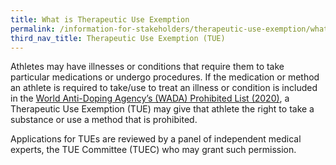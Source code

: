 ```yaml
---
title: What is Therapeutic Use Exemption
permalink: /information-for-stakeholders/therapeutic-use-exemption/what-is-TUE/
third_nav_title: Therapeutic Use Exemption (TUE)
---
```

Athletes may have illnesses or conditions that require them to take particular medications or undergo procedures. If the medication or method an athlete is required to take/use to treat an illness or condition is included in the [World Anti-Doping Agency’s (WADA) Prohibited List (2020)](https://www.wada-ama.org/sites/default/files/wada_2020_english_prohibited_list_0.pdf), a Therapeutic Use Exemption (TUE) may give that athlete the right to take a substance or use a method that is prohibited.

Applications for TUEs are reviewed by a panel of independent medical experts, the TUE Committee (TUEC) who may grant such permission.

